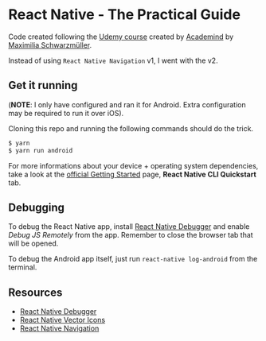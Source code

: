 # React Native - The Practical Guide

Code created following the [Udemy course](https://www.udemy.com/react-native-the-practical-guide/) created by [Academind](https://www.academind.com/) by [Maximilia Schwarzmüller](https://twitter.com/maxedapps).

Instead of using `React Native Navigation` v1, I went with the v2.

## Get it running

(**NOTE**: I only have configured and ran it for Android. Extra configuration may be required to run it over iOS).

Cloning this repo and running the following commands should do the trick.

```sh
$ yarn
$ yarn run android
```

For more informations about your device + operating system dependencies, take a look at the [official Getting Started](https://facebook.github.io/react-native/docs/getting-started.html) page, **React Native CLI Quickstart** tab.

## Debugging

To debug the React Native app, install [React Native Debugger](https://github.com/jhen0409/react-native-debugger) and enable *Debug JS Remotely* from the app. Remember to close the browser tab that will be opened.

To debug the Android app itself, just run `react-native log-android` from the terminal.

## Resources

* [React Native Debugger](https://github.com/jhen0409/react-native-debugger)
* [React Native Vector Icons](https://github.com/oblador/react-native-vector-icons)
* [React Native Navigation](https://github.com/wix/react-native-navigation)
